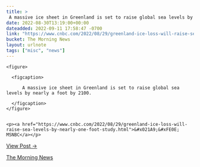 ```yaml
---
title: > 
 A massive ice sheet in Greenland is set to raise global sea levels by nearly a foot by 2100.
date: 2022-08-30T13:19:00+00:00
dateadded: 2022-09-11 17:58:47 -0700
link: "https://www.cnbc.com/2022/08/29/greenland-ice-loss-will-raise-sea-levels-by-nearly-one-foot-study.html"
bucket: The Morning News
layout: urlnote
tags: ["misc", "news"]
--- 
```




  
    
  

  
    <figure>
      
      <figcaption>
        
          A massive ice sheet in Greenland is set to raise global sea levels by nearly a foot by 2100.
        
      </figcaption>
    </figure>

    
    <p><a href="https://www.cnbc.com/2022/08/29/greenland-ice-loss-will-raise-sea-levels-by-nearly-one-foot-study.html">&#x021A9;&#xFE0E; MSNBC</a></p>
    
  
  <p><a href="https://themorningnews.org/p/an-ice-sheet-in-greenland-is-set-to-raise-global-sea-levels-by-a-foot">View Post &rarr;</a></p>



 <!-- end excerpt --> 
<div class='bucket'><a class='internal-link' href='/buckets/the-morning-news'>The Morning News</a></div> 
